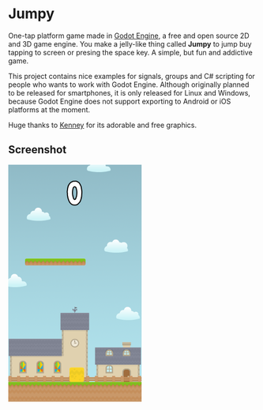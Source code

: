 
# Jumpy
One-tap platform game made in [Godot Engine](https://github.com/godotengine), a free and open source 2D and 3D game engine. You make a jelly-like thing called **Jumpy** to jump buy tapping to screen or presing the space key. A simple, but fun and addictive game.

This project contains nice examples for signals, groups and C# scripting for people who wants to work with Godot Engine. Although originally planned to be released for smartphones, it is only released for Linux and Windows, because Godot Engine does not support exporting to Android or iOS platforms at the moment.

Huge thanks to [Kenney](https://kenney.nl/) for its adorable and free graphics.

## Screenshot
<img src="screenshot.png" width="270" height="480">

